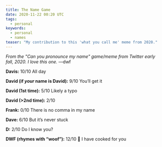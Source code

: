 ```yaml
---
title: The Name Game
date: 2020-11-22 00:20 UTC
tags:
  - personal
keywords:
  - personal
  - names  
teaser: "My contribution to this 'what you call me' meme from 2020."
---
```


_From the "Can you pronounce my name" game/meme from Twitter early fall, 2020. I love this one._ &mdash;dwf 

__Davis:__ 10/10 All day

__David (if _your_ name is David):__  9/10 You’ll get it

__David (1st time):__ 5/10 Likely a typo

__David (>2nd time):__ 2/10

__Frank:__ 0/10 There is no comma in my name

__Dave:__ 6/10 But it’s never stuck

__D:__  2/10 Do I know you?

__DWF (rhymes with “woof”):__ 12/10 💪 I have cooked for you
